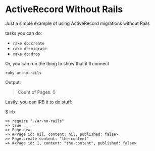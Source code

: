 ActiveRecord Without Rails
==========================

Just a simple example of using ActiveRecord migrations without Rails

tasks you can do:

* `rake db:create`
* `rake db:migrate`
* `rake db:drop`

Or, you can run the thing to show that it'll connect

```
ruby ar-no-rails
```

Output:
> Count of Pages: 0

Lastly, you can IRB it to do stuff:

$ irb

```
>> require "./ar-no-rails"
=> true
>> Page.new
=> #<Page id: nil, content: nil, published: false>
>> Page.create content: "the-content"
=> #<Page id: 1, content: "the-content", published: false>
